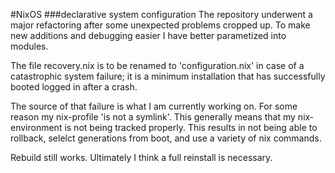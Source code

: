 #NixOS
###declarative system configuration
The repository underwent a major refactoring after some unexpected problems cropped up.
To make new additions and debugging easier I have better parametized into modules.

The file recovery.nix is to be renamed to 'configuration.nix' in case of a catastrophic system
failure; it is a minimum installation that has successfully booted logged in after a crash. 

The source of that failure is what I am currently working on. For some reason my nix-profile
'is not a symlink'. This generally means that my nix-environment is not being tracked properly.
This results in not being able to rollback, selelct generations from boot, and use a variety of
nix commands. 

Rebuild still works. Ultimately I think a full reinstall is necessary.
